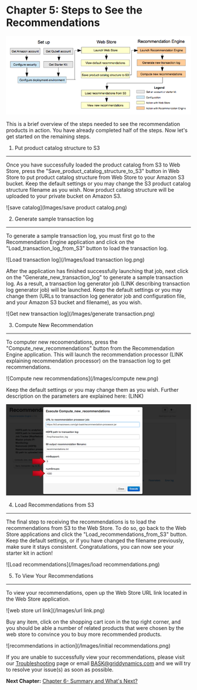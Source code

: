 Chapter 5: Steps to See the Recommendations 
==========================================

![Steps workflow diagram](/Images/steps2.png)

This is a brief overview of the steps needed to see the recommendation products in action. You have already completed half of the steps. Now let's get started on the remaining steps.  

1) Put product catalog structure to S3
-------------------------------------
Once you have successfully loaded the product catalog from S3 to Web Store, press the "Save_product_catalog_structure_to_S3" button in Web Store to put product catalog structure from Web Store to your Amazon S3 bucket. Keep the default settings or you may change the S3 product catalog structure filename as you wish. Now product catalog structure will be uploaded to your private bucket on Amazon S3. 

![save catalog](Images/save product catalog.png)


2) Generate sample transaction log
-------------------------------
To generate a sample transaction log, you must first go to the Recommendation Engine application and click on the "Load_transaction_log_from_S3" button to load the transaction log. 

![Load transaction log](/Images/load transaction log.png)

After the application has finished successfully launching that job, next click on the "Generate_new_transaction_log" to generate a sample transaction log. As a result, a transaction log generator job (LINK describing transaction log generator job) will be launched. Keep the default settings or you may change them (URLs to transaction log generator job and configuration file, and your Amazon S3 bucket and filename), as you wish.

![Get new transaction log](/Images/generate transaction.png)


3) Compute New Recommendation
-----------------------------
To computer new recoomendations, press the "Compute_new_recommendations" button from the Recommendation Engine application. This will launch the recommendation processor (LINK explaining recommendation processor) on the transaction log to get recommendations. 

![Compute new recommendations](/Images/compute new.png)

Keep the default settings or you may change them as you wish. Further description on the parameters are explained here: (LINK)

![Parameters](/Images/minSupport.png)


4) Load Recommendations from S3
---------------------------
The final step to receiving the recommendations is to load the recommendations from S3 to the Web Store. To do so, go back to the Web Store applications and click the "Load_recommendations_from_S3" button. Keep the default settings, or if you have changed the filename previously, make sure it stays consistent. Congratulations, you can now see your starter kit in action!

![Load recommendations](/Images/load recommendations.png)


5) To View Your Recommendations
----------------------------
To view your recommendations, open up the Web Store URL link located in the Web Store application.

![web store url link](/Images/url link.png)

Buy any item, click on the shopping cart icon in the top right corner, and you should be able a number of related products that were chosen by the web store to convince you to buy more recommended products. 

![recommendations in action](/Images/initial recommendations.png)

If you are unable to successfully view your recommendations, please visit our [Troubleshooting](Troubleshooting.md) page or email [BASK@griddynamics.com](mailto:BASK@griddynamics.com) and we will try to resolve your issue(s) as soon as possible.


  **Next Chapter:** [Chapter 6- Summary and What's Next?](Chapter%206.md)


